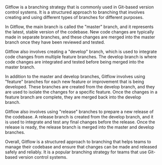 Gitflow is a branching strategy that is commonly used in Git-based version control systems. It is a structured approach to branching that involves creating and using different types of branches for different purposes.

In Gitflow, the main branch is called the "master" branch, and it represents the latest, stable version of the codebase. New code changes are typically made in separate branches, and these changes are merged into the master branch once they have been reviewed and tested.

Gitflow also involves creating a "develop" branch, which is used to integrate code changes from multiple feature branches. The develop branch is where code changes are integrated and tested before being merged into the master branch.

In addition to the master and develop branches, Gitflow involves using "feature" branches for each new feature or improvement that is being developed. These branches are created from the develop branch, and they are used to isolate the changes for a specific feature. Once the changes in a feature branch are complete, they are merged back into the develop branch.

Gitflow also involves using "release" branches to prepare a new release of the codebase. A release branch is created from the develop branch, and it is used to integrate and test any final changes before the release. Once the release is ready, the release branch is merged into the master and develop branches.

Overall, Gitflow is a structured approach to branching that helps teams to manage their codebase and ensure that changes can be made and released safely and reliably. It is a popular branching strategy for teams that use Git-based version control systems.